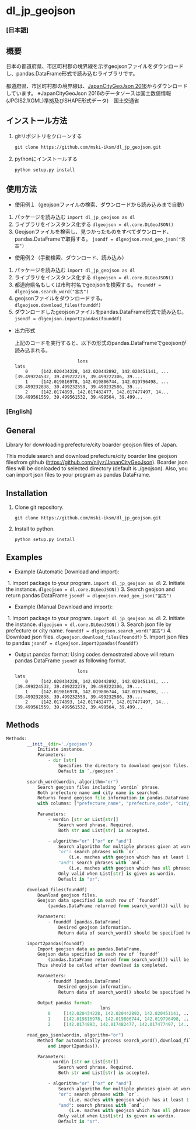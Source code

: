 ﻿# dl_jp_geojson

### [日本語]

## 概要

日本の都道府県、市区町村郡の境界線を示すgeojsonファイルをダウンロードし、pandas.DataFrame形式で読み込むライブラリです。

都道府県、市区町村郡の境界線は、[JapanCityGeoJson 2016](https://github.com/niiyz/JapanCityGeoJson)からダウンロードしています。
※JapanCityGeoJson 2016のデータソースは国土数値情報 (JPGIS2.1(GML)準拠及びSHAPE形式データ)　国土交通省



## インストール方法

1. gitリポジトリをクローンする

   `git clone https://github.com/mski-iksm/dl_jp_geojson.git `

2. pythonにインストールする

   `python setup.py install`



## 使用方法

- 使用例１（geojsonファイルの検索、ダウンロードから読み込みまで自動）

1. パッケージを読み込む
   `import dl_jp_geojson as dl`
2. ライブラリをインスタンス化する
   `dlgeojson = dl.core.DLGeoJSON()`
3. Geojsonファイルを検索し、見つかったものをすべてダウンロード、pandas.DataFrameで取得する。
   `jsondf = dlgeojson.read_geo_json("宮古")`



- 使用例２（手動検索、ダウンロード、読み込み）

1. パッケージを読み込む
   `import dl_jp_geojson as dl`
2. ライブラリをインスタンス化する
   `dlgeojson = dl.core.DLGeoJSON()`
3. 都道府県名もしくは市町村名でgeojsonを検索する。
   `founddf = dlgeojson.search_word("宮古")`
4. geojsonファイルをダウンロードする。
   `dlgeojson.download_files(founddf)`
5. ダウンロードしたgeojsonファイルをpandas.DataFrame形式で読み込む。 
   `jsondf = dlgeojson.import2pandas(founddf)`



- 出力形式

     上記のコードを実行すると、以下の形式のpandas.DataFrameでgeojsonが読み込まれる。

  ```
                          lons                                               lats
      0     [142.020434228, 142.020442892, 142.020451141, ...  [39.499224532, 39.499222279, 39.499222306, 39....
      1     [142.019816978, 142.019806744, 142.019796498, ...  [39.499232838, 39.499232559, 39.499232586, 39....
      2     [142.0174893, 142.017482477, 142.017477497, 14...  [39.499561559, 39.499561532, 39.499564, 39.499... 
  ```





### [English]

## General



Library for downloading prefecture/city boarder geojson files of Japan.

This module search and download prefecture/city boarder line geojson filesfrom github
(https://github.com/niiyz/JapanCityGeoJson).
Boarder json files will be donloaded to selected directory (default is ./geojson).
Also, you can import json files to your program as pandas DataFrame.



## Installation

1. Clone git repository.

   `git clone https://github.com/mski-iksm/dl_jp_geojson.git `

2. Install to python.

   `python setup.py install`

   


## Examples

* Example (Automatic Download and import):

​        1. Import package to your program.
            `import dl_jp_geojson as dl`
        2. Initiate the instance.
            `dlgeojson = dl.core.DLGeoJSON()`
        3. Search geojson and return pandas DataFrame
            `jsondf = dlgeojson.read_geo_json("宮古")`



* Example (Manual Download and import):

​        1. Import package to your program.
            `import dl_jp_geojson as dl`
        2. Initiate the instance.
            `dlgeojson = dl.core.DLGeoJSON()`
        3. Search json file by prefecture or city name.
            `founddf = dlgeojson.search_word("宮古")`
        4. Download json files.
            `dlgeojson.download_files(founddf)`
        5. Import json files to pandas
            `jsondf = dlgeojson.import2pandas(founddf)`

* Output pandas format:
          Using codes  demostrated above will return pandas DataFrame `jsondf` as following format.

                              lons                                               lats
          0     [142.020434228, 142.020442892, 142.020451141, ...  [39.499224532, 39.499222279, 39.499222306, 39....
          1     [142.019816978, 142.019806744, 142.019796498, ...  [39.499232838, 39.499232559, 39.499232586, 39....
          2     [142.0174893, 142.017482477, 142.017477497, 14...  [39.499561559, 39.499561532, 39.499564, 39.499... 

## Methods

```python
Methods:
        __init__(dir='./geojson')
            Initiate instance.
            Parameters:
                - dir [str]
                    Specifies the directory to download geojson files.
                    Default is `./geojson`.

        search_word(wordin, algorithm="or")
            Search geojson files including `wordin` phrase.
            Both prefecture name and city name is searched.
            Returns found geojson file information in pandas.DataFrame format
            with columns: ["prefecture_name", "prefecture_code", "city_name", "city_code"].

            Parameters:
                - wordin [str or List[str]]
                    Search word phrase. Required.
                    Both str and List[str] is accepted.

                - algorithm="or" ["or" or "and"]
                    Search algorithm for multiple phrases given at wordin.
                    "or": search phrases with `or`. 
                    	(i.e. maches with geojson which has at least 1 phrase in its name)
                    "and": search phrases with `and`. 
                    	(i.e. maches with geojson which has all phrases in its name)
                    Only valid when List[str] is given as wordin.
                    Default is "or".

        download_files(founddf)
            Download geojson files.
            Geojson data specified in each row of `founddf`
            	(pandas.DataFrame returned from search_word()) will be downloaded.

            Parameters:
                - founddf [pandas.DataFrame]
                    Desired geojson information.
                    Return data of search_word() should be specified here.

        import2pandas(founddf)
            Import geojson data as pandas.DataFrame.
            Geojson data specified in each row of `founddf`
            	(pandas.DataFrame returned from search_word()) will be downloaded.
            This should be called after download is completed.

            Parameters:
                - founddf [pandas.DataFrame]
                    Desired geojson information.
                    Return data of search_word() should be specified here.   

            Output pandas format:
                                    lons                                               lats
                0     [142.020434228, 142.020442892, 142.020451141, ...  [39.499224532, 39.499222279, 39.499222306, 39....
                1     [142.019816978, 142.019806744, 142.019796498, ...  [39.499232838, 39.499232559, 39.499232586, 39....
                2     [142.0174893, 142.017482477, 142.017477497, 14...  [39.499561559, 39.499561532, 39.499564, 39.499... 

        read_geo_json(wordin, algorithm="or")
            Method for automatically process search_word(),download_files(),
            	and import2pandas().

            Parameters:
                - wordin [str or List[str]]
                    Search word phrase. Required.
                    Both str and List[str] is accepted.

                - algorithm="or" ["or" or "and"]
                    Search algorithm for multiple phrases given at wordin.
                    "or": search phrases with `or`. 
                    	(i.e. maches with geojson which has at least 1 phrase in its name)
                    "and": search phrases with `and`. 
                    	(i.e. maches with geojson which has all phrases in its name)
                    Only valid when List[str] is given as wordin.
                    Default is "or".
```

